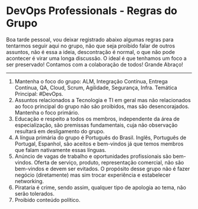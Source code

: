 # DevOps Professionals - Regras do Grupo
Boa tarde pessoal, vou deixar registrado abaixo algumas regras para tentarmos seguir aqui no grupo, não que seja proibido falar de outros assuntos, não é essa a ideia, descontração é normal, o que não pode acontecer é virar uma longa discussão. O ideal é que tenhamos um foco a ser preservado! Contamos com a colaboração de todos! Grande Abraço!
___
1. Mantenha o foco do grupo: ALM, Integração Contínua, Entrega Contínua, QA, Cloud, Scrum, Agilidade, Segurança, Infra. Temática Principal: #DevOps.
2. Assuntos relacionados a Tecnologia e TI em geral mas não relacionados ao foco principal do grupo não são proibidos, mas são desencorajados. Mantenha o foco primário.
3. Educação e respeito a todos os membros, independente da área de especialização, são premissas fundamentais, cuja não observação resultará em desligamento do grupo.
4. A língua primária do grupo é Português do Brasil. Inglês, Português de Portugal, Espanhol, são aceitos e bem-vindos já que temos membros que falam nativamente essas línguas.
5. Anúncio de vagas de trabalho e oportunidades profissionais são bem-vindos. Oferta de serviço, produto, representação comercial, não são bem-vindos e devem ser evitados. O propósito desse grupo não é fazer negócio (diretamente) mas sim trocar experiência e estabelecer networking.
6. Pirataria é crime, sendo assim, qualquer tipo de apologia ao tema, não serão tolerados.
7. Proibido conteúdo político.
